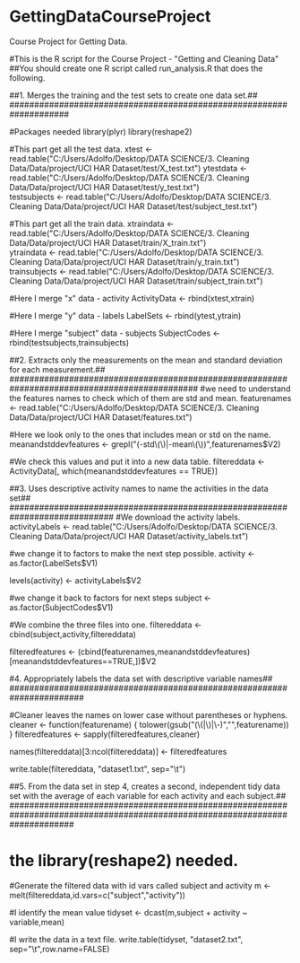 # GettingDataCourseProject
Course Project for Getting Data. 

#This is the R script for the Course Project - "Getting and Cleaning Data"
##You should create one R script called run_analysis.R that does the following. 

##1. Merges the training and the test sets to create one data set.##
####################################################################

#Packages needed
library(plyr)
library(reshape2)

#This part get all the test data.
xtest    <- read.table("C:/Users/Adolfo/Desktop/DATA SCIENCE/3. Cleaning Data/Data/project/UCI HAR Dataset/test/X_test.txt")
ytestdata    <- read.table("C:/Users/Adolfo/Desktop/DATA SCIENCE/3. Cleaning Data/Data/project/UCI HAR Dataset/test/y_test.txt")         
testsubjects <- read.table("C:/Users/Adolfo/Desktop/DATA SCIENCE/3. Cleaning Data/Data/project/UCI HAR Dataset/test/subject_test.txt") 

#This part get all the train data.
xtraindata    <- read.table("C:/Users/Adolfo/Desktop/DATA SCIENCE/3. Cleaning Data/Data/project/UCI HAR Dataset/train/X_train.txt")       
ytraindata    <- read.table("C:/Users/Adolfo/Desktop/DATA SCIENCE/3. Cleaning Data/Data/project/UCI HAR Dataset/train/y_train.txt")      
trainsubjects <- read.table("C:/Users/Adolfo/Desktop/DATA SCIENCE/3. Cleaning Data/Data/project/UCI HAR Dataset/train/subject_train.txt")

#Here I merge "x" data - activity
ActivityData <- rbind(xtest,xtrain)


#Here I merge "y" data - labels
LabelSets    <- rbind(ytest,ytrain)


#Here I merge "subject" data - subjects
SubjectCodes <- rbind(testsubjects,trainsubjects)

##2. Extracts only the measurements on the mean and standard deviation for each measurement.##
##############################################################################################
#we need to understand the features names to check which of them are std and mean.
featurenames   <- read.table("C:/Users/Adolfo/Desktop/DATA SCIENCE/3. Cleaning Data/Data/project/UCI HAR Dataset/features.txt")

#Here we look only to the ones that includes mean or std on the name.
meanandstddevfeatures  <- grepl("(-std\\(\\)|-mean\\(\\))",featurenames$V2)

#We check this values and put it into a new data table.
filtereddata <- ActivityData[, which(meanandstddevfeatures == TRUE)]

##3. Uses descriptive activity names to name the activities in the data set##
#############################################################################
#We download the activity labels.
activityLabels  <- read.table("C:/Users/Adolfo/Desktop/DATA SCIENCE/3. Cleaning Data/Data/project/UCI HAR Dataset/activity_labels.txt")

#we change it to factors to make the next step possible.
activity <- as.factor(LabelSets$V1)

levels(activity) <- activityLabels$V2

#we change it back to factors for next steps
subject <- as.factor(SubjectCodes$V1)

#We combine the three files into one.
filtereddata <- cbind(subject,activity,filtereddata)


filteredfeatures <- (cbind(featurenames,meanandstddevfeatures)[meanandstddevfeatures==TRUE,])$V2

#4. Appropriately labels the data set with descriptive variable names##
#######################################################################

#Cleaner leaves the names on lower case without parentheses or hyphens.
cleaner <- function(featurename) {
  tolower(gsub("(\\(|\\)|\\-)","",featurename))
}
filteredfeatures <- sapply(filteredfeatures,cleaner)

names(filtereddata)[3:ncol(filtereddata)] <- filteredfeatures

write.table(filtereddata, "dataset1.txt", sep="\t")

##5. From the data set in step 4, creates a second, independent tidy data set with the average of each variable for each activity and each subject.##
#############################################################################################################################
# the library(reshape2) needed.

#Generate the filtered data with id vars called subject and activity
m <- melt(filtereddata,id.vars=c("subject","activity"))

#I identify the mean value
tidyset <- dcast(m,subject + activity ~ variable,mean)

#I write the data in a text file.
write.table(tidyset, "dataset2.txt", sep="\t",row.name=FALSE)
